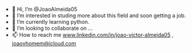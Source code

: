- 👋 Hi, I’m @JoaoAlmeida05
- 👀 I’m interested in studing more about this field and soon getting a job.
- 🌱 I’m currently learning python.
- 💞️ I’m looking to collaborate on ...
- 📫 How to reach me www.linkedin.com/in/joao-victor-almeida05 , joaovhomem@icloud.com 

<!---
JoaoAlmeida05/JoaoAlmeida05 is a ✨ special ✨ repository because its `README.md` (this file) appears on your GitHub profile.
You can click the Preview link to take a look at your changes.
--->
